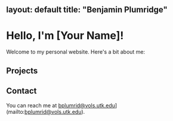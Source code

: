 layout: default
title: "Benjamin Plumridge"
---

# Hello, I'm [Your Name]!
Welcome to my personal website. Here's a bit about me:

## Projects

## Contact
You can reach me at  bplumrid@vols.utk.edu](mailto:bplumrid@vols.utk.edu).
